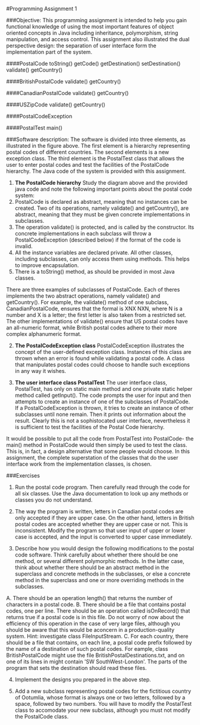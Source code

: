 #Programming Assignment 1

###Objective:
This programming assignment is intended to help you gain functional knowledge of using the most
important features of object oriented concepts in Java including inheritance, polymorphism, string
manipulation, and access control. This assignment also illustrated the dual perspective design: the
separation of user interface form the implementation part of the system.

####PostalCode
toString()
getCode()
getDestination()
setDestination()
validate()
getCountry()

####BritishPostalCode
validate()
getCountry()

####CanadianPostalCode
validate()
getCountry()

####USZipCode
validate()
getCountry()

####PostalCodeException

####PostalTest
main()

###Software description:
The software is divided into three elements, as illustrated in the figure above. The first element
is a hierarchy representing postal codes of different countries. The second elements is a new exception
class. The third element is the PostalTest class that allows the user to enter postal codes and test the
facilities of the PostalCode hierarchy. The Java code of the system is provided with this assignment.

1. **The PostalCode hierarchy**
Study the diagram above and the provided java code and note the following important points about the
postal code system:
  1. PostalCode is declared as abstract, meaning that no instances can be created. Two of its operations,
namely validate() and getCountry(), are abstract, meaning that they must be given concrete implementations
in subclasses.
  2. The operation validate() is protected, and is called by the constructor. Its concrete implementations
in each subclass will throw a PostalCodeException (described below) if the format of the code is invalid.
  3. All the instance variables are declared private. All other classes, including subclasses, can only
access them using methods. This helps to improve encapsulation.
  4. There is a toString() method, as should be provided in most Java classes.

  There are three examples of subclasses of PostalCode. Each of theres implements the two abstract operations,
namely validate() and getCountry(). For example, the validate() method of one subclass, CanadianPostalCode,
ensures that the formal is XNX NXN, where N is a number and X is a letter; the first letter is also taken from
a restricted set. The other implementations of validate() ensure that US postal codes have an all-numeric
format, while British postal codes adhere to their more complex alphanumeric format.

2. **The PostalCodeException class**
PostalCodeException illustrates the concept of the user-defined exception class. Instances of this class
are thrown when an error is found while validating a postal code. A class that manipulates postal codes
could choose to handle such exceptions in any way it wishes.

3. **The user interface class PostalTest**
The user interface class, PostalTest, has only on static main method and one private static helper method
called getInput(). The code prompts the user for input and then attempts to create an instance of one of
the subclasses of PostalCode. If a PostalCodeException is thrown, it tries to create an instance of other
subclasses until none remain. Then it prints out information about the result. Clearly this is not a
sophistocated user interface, nevertheless it is sufficient to test the facilities of the Postal Code
hierarchy.

  It would be possible to put all the code from PostalTest into PostalCode- the main() method in PostalCode
would then simply be used to test the class. This is, in fact, a design alternative that some people
would choose. In this assignment, the complete superstation of the classes that do the user interface
work from the implementation classes, is chosen.

###Exercises

1. Run the postal code program. Then carefully read through the code for all six classes. 
Use the Java documentation to look up any methods or classes you do not understand.

2. The way the program is written, letters in Canadian postal codes are only accepted if they
are upper case. On the other hand, letters in British postal codes are accepted whether they are
upper case or not. This is inconsistent. Modify the program so that user input of upper or lower
case is accepted, and the input is converted to upper case immediately.

3. Describe how you would design the following modifications to the postal code software. Think
carefully about whether there should be one method, or several different polymorphic methods.
In the latter case, think about whether there should be an abstract method in the superclass and
concrete methods in the subclasses, or else a concrete method in the superclass and one or more
overriding methods in the subclasses.

  A. There should be an operation length() that returns the number of characters in a postal code.
  B. There should be a file that contains postal codes, one per line. There should be an operation
called isOnRecord() that returns true if a postal code is in this file. Do not worry of now about
the efficiency of this operation in the case of very large files, although you should be aware that
this would be aconcern in a production-quality system. Hint: investigate class FileInputStream.
  C. For each country, there should be a file that contains, on each line, a postal code prefix
followed by the name of a destination of such postal codes. For eample, class BritishPostalCode
might use the file BritishPostalDestinations.txt, and on one of its lines in might contain 'SW
SouthWest-London'. The parts of the program that sets the destination should read these files.

4. Implement the designs you prepared in the above step.

5. Add a new subclass representing postal codes for the fictitious country of Ootumlia,
whose format is always one or two letters, followed by a space, followed by two numbers. You will
have to modify the PostalTest class to accomodate your new subclass, although you must not modify the
PostalCode class.
